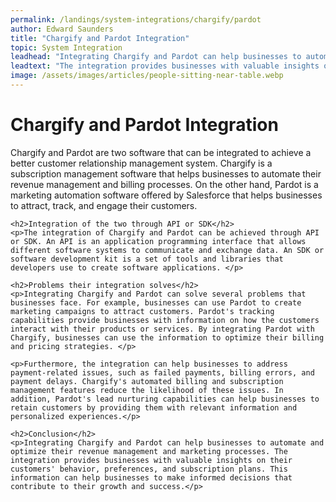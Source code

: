 ```yaml
---
permalink: /landings/system-integrations/chargify/pardot
author: Edward Saunders
title: "Chargify and Pardot Integration"
topic: System Integration
leadhead: "Integrating Chargify and Pardot can help businesses to automate and optimize their revenue management and marketing processes"
leadtext: "The integration provides businesses with valuable insights on their customers' behavior, preferences, and subscription plans. This information can help businesses to make informed decisions that contribute to their growth and success."
image: /assets/images/articles/people-sitting-near-table.webp
---
```

<div class="arttext">    <h1>Chargify and Pardot Integration</h1>
    <p>Chargify and Pardot are two software that can be integrated to achieve a better customer relationship management system. Chargify is a subscription management software that helps businesses to automate their revenue management and billing processes. On the other hand, Pardot is a marketing automation software offered by Salesforce that helps businesses to attract, track, and engage their customers.</p>
    
    <h2>Integration of the two through API or SDK</h2>
    <p>The integration of Chargify and Pardot can be achieved through API or SDK. An API is an application programming interface that allows different software systems to communicate and exchange data. An SDK or software development kit is a set of tools and libraries that developers use to create software applications. </p>
    
    <h2>Problems their integration solves</h2>
    <p>Integrating Chargify and Pardot can solve several problems that businesses face. For example, businesses can use Pardot to create marketing campaigns to attract customers. Pardot's tracking capabilities provide businesses with information on how the customers interact with their products or services. By integrating Pardot with Chargify, businesses can use the information to optimize their billing and pricing strategies. </p>
    
    <p>Furthermore, the integration can help businesses to address payment-related issues, such as failed payments, billing errors, and payment delays. Chargify's automated billing and subscription management features reduce the likelihood of these issues. In addition, Pardot's lead nurturing capabilities can help businesses to retain customers by providing them with relevant information and personalized experiences.</p>
    
    <h2>Conclusion</h2>
    <p>Integrating Chargify and Pardot can help businesses to automate and optimize their revenue management and marketing processes. The integration provides businesses with valuable insights on their customers' behavior, preferences, and subscription plans. This information can help businesses to make informed decisions that contribute to their growth and success.</p>
</div>